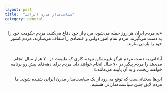 ```yaml
---
layout: post
title:  "سیاست‌مدار مدرن ایرانی"
category: general
---
```

<div dir="rtl">
«به مردم ایران هر روز حمله می‌شود، مردم از خود دفاع می‌کنند، مردم حکومت خود را به دست می‌گیرند، مردم تمام امور دولتی و اقتصادی را شفاف می‌سازند، مردم کشور خود را بازمی‌سازند.
<br></br>

آبادانی به دست مردم هرگز غیرممکن نبوده. کاری که طبیعت در ۷۰ هزار سال انجام می‌دهد را مردم پیگیر در ۷۰ سال انجام خواهند داد. مردم برای دهه‌های پیش رو برنامه خواهند ریخت، و به آن پایبند می‌مانند.»

 این‌ها سخنانی‌ست که توقع می‌رود از یک سیاست‌مدار مدرن ایرانی شنیده شوند. ما مردم لایق چنین سیاست‌مدارانی هستیم.

</div>
